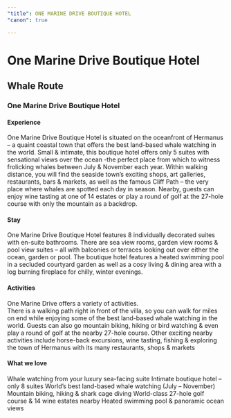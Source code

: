 ```yaml
---
"title": ONE MARINE DRIVE BOUTIQUE HOTEL
"canon": true

---
```


# One Marine Drive Boutique Hotel
## Whale Route
### One Marine Drive Boutique Hotel

#### Experience
One Marine Drive Boutique Hotel is situated on the oceanfront of Hermanus – a quaint coastal town that offers the best land-based whale watching in the world.
Small &amp; intimate, this boutique hotel offers only 5 suites with sensational views over the ocean -the perfect place from which to witness frolicking whales between July &amp; November each year.
Within walking distance, you will find the seaside town’s exciting shops, art galleries, restaurants, bars &amp; markets, as well as the famous Cliff Path – the very place where whales are spotted each day in season.
Nearby, guests can enjoy wine tasting at one of 14 estates or play a round of golf at the 27-hole course with only the mountain as a backdrop.

#### Stay
One Marine Drive Boutique Hotel features 8 individually decorated suites with en-suite bathrooms.
There are sea view rooms, garden view rooms &amp; pool view suites – all with balconies or terraces looking out over either the ocean, garden or pool.
The boutique hotel features a heated swimming pool in a secluded courtyard garden as well as a cosy living &amp; dining area with a log burning fireplace for chilly, winter evenings.

#### Activities
One Marine Drive offers a variety of activities.  
There is a walking path right in front of the villa, so you can walk for miles on end while enjoying some of the best land-based whale watching in the world.   Guests can also go mountain biking, hiking or bird watching &amp; even play a round of golf at the nearby 27-hole course.
Other exciting nearby activities include horse-back excursions, wine tasting, fishing &amp; exploring the town of Hermanus with its many restaurants, shops &amp; markets


#### What we love
Whale watching from your luxury sea-facing suite
Intimate boutique hotel – only 8 suites
World’s best land-based whale watching (July – November)
Mountain biking, hiking &amp; shark cage diving
World-class 27-hole golf course &amp; 14 wine estates nearby
Heated swimming pool &amp; panoramic ocean views
